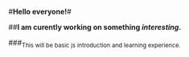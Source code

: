 #**Hello everyone!**#

##**I am curently working on something _interesting_.**

###<sub>This will be basic js introduction and learning experience.</sub>
